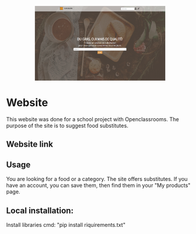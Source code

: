 <p align="center">
  <img src="website\product\static\product\assets\img\screen_idnx.PNG" width="350" height="200" title="hover text">
</p>

# Website

This website was done for a school project with Openclassrooms.
The purpose of the site is to suggest food substitutes.

## Website link




## Usage

You are looking for a food or a category.
The site offers substitutes. If you have an account, you can save them, then find them in your "My products" page.

## Local installation:

Install libraries cmd: "pip install riquirements.txt"

